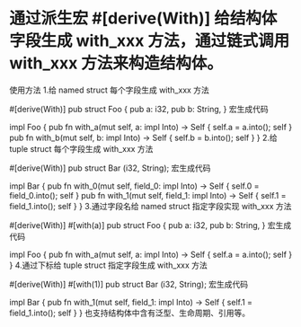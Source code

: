 
# 通过派生宏 #[derive(With)] 给结构体字段生成 with_xxx 方法，通过链式调用 with_xxx 方法来构造结构体。

使用方法
1.给 named struct 每个字段生成 with_xxx 方法

#[derive(With)]
pub struct Foo {
    pub a: i32,
    pub b: String,
}
宏生成代码

impl Foo {
    pub fn with_a(mut self, a: impl Into<i32>) -> Self {
        self.a = a.into();
        self
    }
    pub fn with_b(mut self, b: impl Into<String>) -> Self {
        self.b = b.into();
        self
    }
}
2.给 tuple struct 每个字段生成 with_xxx 方法

#[derive(With)]
pub struct Bar (i32, String);
宏生成代码

impl Bar {
    pub fn with_0(mut self, field_0: impl Into<i32>) -> Self {
        self.0 = field_0.into();
        self
    }
    pub fn with_1(mut self, field_1: impl Into<String>) -> Self {
        self.1 = field_1.into();
        self
    }
}
3.通过字段名给 named struct 指定字段实现 with_xxx 方法

#[derive(With)]
#[with(a)]
pub struct Foo {
    pub a: i32,
    pub b: String,
}
宏生成代码

impl Foo {
    pub fn with_a(mut self, a: impl Into<i32>) -> Self {
        self.a = a.into();
        self
    }
}
4.通过下标给 tuple struct 指定字段生成 with_xxx 方法

#[derive(With)]
#[with(1)]
pub struct Bar (i32, String);
宏生成代码

impl Bar {
    pub fn with_1(mut self, field_1: impl Into<String>) -> Self {
        self.1 = field_1.into();
        self
    }
}
也支持结构体中含有泛型、生命周期、引用等。